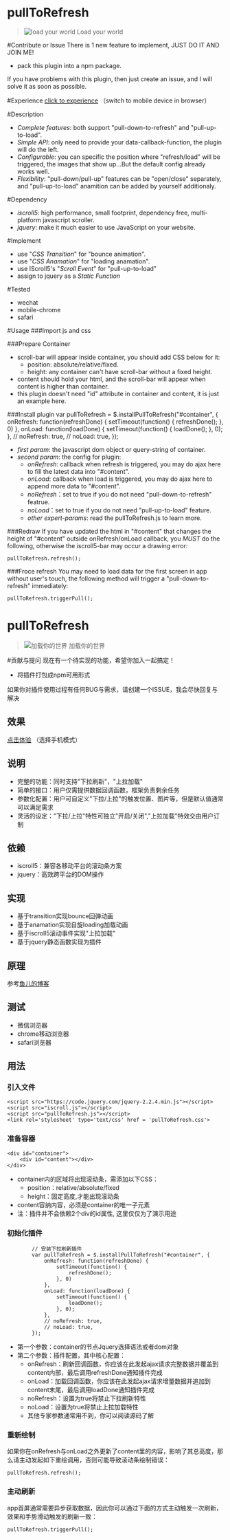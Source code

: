 # pullToRefresh 

> ![load your world](logo.png) 
> Load your world

#Contribute or Issue
There is 1 new feature to implement, JUST DO IT AND JOIN ME!

* pack this plugin into a npm package.

If you have problems with this plugin, then just create an issue, and I will solve it as soon as possible.

#Experience
[click to experience](https://owenliang.github.io/pullToRefresh/)
（switch to mobile device in browser）

#Description
* *Complete features*: both support "pull-down-to-refresh" and "pull-up-to-load".
* *Simple API*: only need to provide your data-callback-function, the plugin will do the left.
* *Configurable*: you can specific the position where "refresh/load" will be triggered, the images that show up...But the default config already works well.
* *Flexibility*: "pull-down/pull-up" features can be "open/close" separately, and "pull-up-to-load" anamition can be added by yourself additionaly.

#Dependency
* *iscroll5*: high performance, small footprint, dependency free, multi-platform javascript scroller.
* *jquery*: make it much easier to use JavaScript on your website.

#Implement
* use "*CSS Transition*" for "bounce animation".
* use "*CSS Anamation*" for "loading anamation".
* use IScroll5's "*Scroll Event*" for "pull-up-to-load"
* assign to jquery as a *Static Function*

#Tested
* wechat
* mobile-chrome
* safari

#Usage
###Import js and css
    <script src="https://code.jquery.com/jquery-2.2.4.min.js"></script>
    <script src="iscroll.js"></script>
    <script src="pullToRefresh.js"></script>
    <link rel='stylesheet' type='text/css' href = 'pullToRefresh.css'>

###Prepare Container
	<div id="container">
		<div id="content"></div>
	</div>
* scroll-bar will appear inside container, you should add CSS below for it:
	* 	position: absolute/relative/fixed.
	*  height: any container can't have scroll-bar without a fixed height.
* content should hold your html, and the scroll-bar will appear when content is higher than container.
* this plugin doesn't need "id" attribute in container and content, it is just an example here.

###Install plugin
            var pullToRefresh = $.installPullToRefresh("#container", {
                onRefresh: function(refreshDone) {
                    setTimeout(function() {
                        refreshDone();
                    }, 0)
                },
                onLoad: function(loadDone) {
                    setTimeout(function() {
                        loadDone();
                    }, 0);
                },
                // noRefresh: true,
                // noLoad: true,
            });
* *first param*: the javascript dom object or query-string of container.
* *second param*: the config for plugin:
	* *onRefresh*: callback when refresh is triggered, you may do ajax here to fill the latest data into "#content".
	* *onLoad*: callback when load is triggered, you may do ajax here to append more data to "#content". 
	* *noRefresh*：set to true if you do not need "pull-down-to-refresh" featrue.
	* *noLoad*：set to true if you do not need "pull-up-to-load" feature.
	* *other expert-params*: read the pullToRefresh.js to learn more.

###Redraw
If you have updated the html in "#content" that changes the height of "#content" outside onRefresh/onLoad callback, you *MUST* do the following, otherwise the iscroll5-bar may occur a drawing error:

	pullToRefresh.refresh();

###Froce refresh
You may need to load data for the first screen in app without user's touch, the following method will trigger a "pull-down-to-refresh" immediately:

    pullToRefresh.triggerPull();
    
# pullToRefresh 

> ![加载你的世界](logo.png)
> 加载你的世界

#贡献与提问
现在有一个待实现的功能，希望你加入一起搞定！

* 将插件打包成npm可用形式
 
如果你对插件使用过程有任何BUG与需求，请创建一个ISSUE，我会尽快回复与解决

## 效果
[点击体验](https://owenliang.github.io/pullToRefresh/)
（选择手机模式）

## 说明
* 完整的功能：同时支持"下拉刷新"，"上拉加载"
* 简单的接口：用户仅需提供数据回调函数，框架负责剩余任务
* 参数化配置：用户可自定义"下拉/上拉"的触发位置、图片等，但是默认值通常可以满足需求
* 灵活的设定："下拉/上拉"特性可独立"开启/关闭","上拉加载"特效交由用户订制

## 依赖
* iscroll5：兼容各移动平台的滚动条方案
* jquery：高效跨平台的DOM操作

## 实现
* 基于transition实现bounce回弹动画
* 基于anamation实现自旋loading加载动画
* 基于iscroll5滚动事件实现"上拉加载"
* 基于jquery静态函数实现为插件

## 原理
参考[鱼儿的博客](http://yuerblog.cc)

## 测试
* 微信浏览器
* chrome移动浏览器
* safari浏览器

## 用法
### 引入文件
    <script src="https://code.jquery.com/jquery-2.2.4.min.js"></script>
    <script src="iscroll.js"></script>
    <script src="pullToRefresh.js"></script>
    <link rel='stylesheet' type='text/css' href = 'pullToRefresh.css'>

### 准备容器

	<div id="container">
		<div id="content"></div>
	</div>

* container内的区域将出现滚动条，需添加以下CSS：
	* position：relative/absolute/fixed
	* height：固定高度,才能出现滚动条
* content容纳内容，必须是container的唯一子元素
* 注：插件并不会依赖2个div的id属性, 这里仅仅为了演示用途

### 初始化插件
            // 安装下拉刷新插件
            var pullToRefresh = $.installPullToRefresh("#container", {
                onRefresh: function(refreshDone) {
                    setTimeout(function() {
                        refreshDone();
                    }, 0)
                },
                onLoad: function(loadDone) {
                    setTimeout(function() {
                        loadDone();
                    }, 0);
                },
                // noRefresh: true,
                // noLoad: true,
            });

* 第一个参数：container的节点Jquery选择语法或者dom对象
* 第二个参数：插件配置，其中核心配置：
	* onRefresh：刷新回调函数，你应该在此发起ajax请求完整数据并覆盖到content内部，最后调用refreshDone通知插件完成
	* onLoad：加载回调函数，你应该在此发起ajax请求增量数据并追加到content末尾，最后调用loadDone通知插件完成
	* noRefresh：设置为true将禁止下拉刷新特性
	* noLoad：设置为true将禁止上拉加载特性
	* 其他专家参数通常用不到，你可以阅读源码了解
    
### 重新绘制
如果你在onRefresh与onLoad之外更新了content里的内容，影响了其总高度，那么请主动发起如下重绘调用，否则可能导致滚动条绘制错误：

	pullToRefresh.refresh();

### 主动刷新
app首屏通常需要异步获取数据，因此你可以通过下面的方式主动触发一次刷新，效果和手势滑动触发的刷新一致：

    pullToRefresh.triggerPull();
